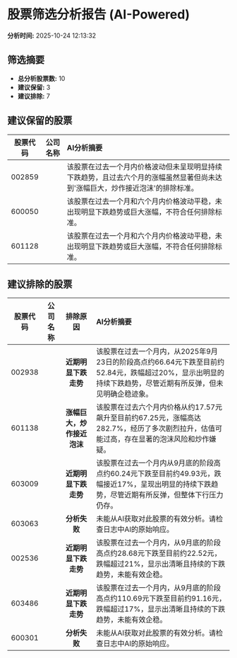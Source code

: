 # 股票筛选分析报告 (AI-Powered)

**分析时间:** 2025-10-24 12:13:32

## 筛选摘要

- **总分析股票数:** 10
- **建议保留:** 3
- **建议排除:** 7

## 建议保留的股票

| 股票代码 | 公司名称 | AI分析摘要 |
|:---:|:---:|:---|
| 002859 |  | 该股票在过去一个月内价格波动但未呈现明显持续下跌趋势，且过去六个月的涨幅虽然显著但尚未达到'涨幅巨大，炒作接近泡沫'的排除标准。 |
| 600050 |  | 该股票在过去一个月和六个月内价格波动平稳，未出现明显下跌趋势或巨大涨幅，不符合任何排除标准。 |
| 601128 |  | 该股票在过去一个月和六个月内价格波动平稳，未出现明显下跌趋势或巨大涨幅，不符合任何排除标准。 |

## 建议排除的股票

| 股票代码 | 公司名称 | 排除原因 | AI分析摘要 |
|:---:|:---:|:---:|:---|
| 002938 |  | **近期明显下跌走势** | 该股票在过去一个月内，从2025年9月23日的阶段高点约66.64元下跌至目前约52.84元，跌幅超过20%，显示出明显的持续下跌趋势，尽管近期有所反弹，但未见明确企稳迹象。 |
| 601138 |  | **涨幅巨大，炒作接近泡沫** | 该股票在过去六个月内价格从约17.57元飙升至目前约67.25元，涨幅高达282.7%，经历了多次剧烈拉升，估值可能过高，存在显著的泡沫风险和炒作嫌疑。 |
| 603009 |  | **近期明显下跌走势** | 该股票在过去一个月内从9月底的阶段高点约60.24元下跌至目前约49.93元，跌幅接近17%，呈现出明显的持续下跌趋势，尽管近期有所反弹，但整体下行压力仍存。 |
| 603063 |  | **分析失败** | 未能从AI获取对此股票的有效分析。请检查日志中AI的原始响应。 |
| 002536 |  | **近期明显下跌走势** | 该股票在过去一个月内，从9月底的阶段高点约28.68元下跌至目前约22.52元，跌幅超过21%，显示出清晰且持续的下跌趋势，未能有效企稳。 |
| 603486 |  | **近期明显下跌走势** | 该股票在过去一个月内，从9月底的阶段高点约110.69元下跌至目前约91.16元，跌幅超过17%，显示出清晰且持续的下跌趋势，未能有效企稳。 |
| 600301 |  | **分析失败** | 未能从AI获取对此股票的有效分析。请检查日志中AI的原始响应。 |
